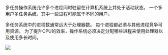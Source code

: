 多任务操作系统允许多个进程同时驻留在计算机系统上并处于活动状态。
一个多用户多任务系统，其中一些进程可能属于不同的用户。

多任务系统中的进程数通常远大于处理器数。 每个进程都必须与其他进程竞争可用资源。 为了提升CPU的效率，操作系统必须决定分配哪些进程来使用处理器以及使用多长时间。

![](Pasted%20image%2020220302145837.png)